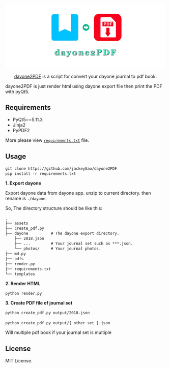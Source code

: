 
![](/assets/cover.png)

<p align="center">
<a href="https://github.com/jackeyGao/dayone2PDF"<b>dayone2PDF</b></a> is a script for convert your dayone journal to pdf book. 

dayone2PDF is just render html using dayone export file then print the PDF with pyQt5.
</p>


## Requirements

- PyQt5==5.11.3 
- Jinja2
- PyPDF2  

More please view [`requirements.txt`](/requirements.txt) file.

## Usage


```shell
git clone https://github.com/jackeyGao/dayone2PDF
pip install -r requirements.txt
```


**1. Export dayone**


Export dayone data from dayone app. unzip to current directory. then rename is `./dayone`.


So, The directory structure should be like this:

```
.
├── assets
├── create_pdf.py
├── dayone          # The dayone export directory.
    ├── 2018.json
    ├── ...         # Your journal set such as ***.json.
    └── photos/     # Your journal photos.
├── md.py
├── pdfs
├── render.py
├── requirements.txt
└── templates
```


**2. Render HTML**

```shell
python render.py
```


**3. Create PDF file of journal set**

```shell
python create_pdf.py output/2018.json

python create_pdf.py output/{ other set }.json
```

Will multiple pdf book if your journal set is multiple


## License


MIT License.




